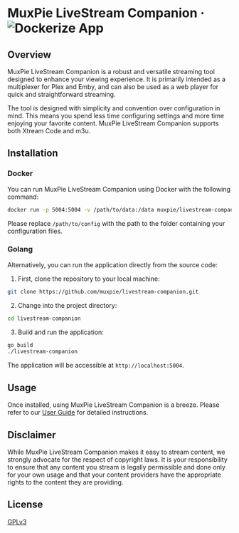 # MuxPie LiveStream Companion &middot; ![Dockerize App](https://github.com/muxpie/livestream-companion/actions/workflows/docker-image.yml/badge.svg)

## Overview

MuxPie LiveStream Companion is a robust and versatile streaming tool designed to enhance your viewing experience. It is primarily intended as a multiplexer for Plex and Emby, and can also be used as a web player for quick and straightforward streaming.

The tool is designed with simplicity and convention over configuration in mind. This means you spend less time configuring settings and more time enjoying your favorite content. MuxPie LiveStream Companion supports both Xtream Code and m3u.

## Installation

### Docker

You can run MuxPie LiveStream Companion using Docker with the following command:

```bash
docker run -p 5004:5004 -v /path/to/data:/data muxpie/livestream-companion
```

Please replace `/path/to/config` with the path to the folder containing your configuration files.

### Golang

Alternatively, you can run the application directly from the source code:

1. First, clone the repository to your local machine:

```bash
git clone https://github.com/muxpie/livestream-companion.git
```

2. Change into the project directory:

```bash
cd livestream-companion
```

3. Build and run the application:

```bash
go build 
./livestream-companion
```

The application will be accessible at `http://localhost:5004`.

## Usage

Once installed, using MuxPie LiveStream Companion is a breeze. Please refer to our [User Guide](LINK_TO_USER_GUIDE) for detailed instructions.

## Disclaimer

While MuxPie LiveStream Companion makes it easy to stream content, we strongly advocate for the respect of copyright laws. It is your responsibility to ensure that any content you stream is legally permissible and done only for your own usage and that your content providers have the appropriate rights to the content they are providing.

## License

[GPLv3](./LICENSE)
